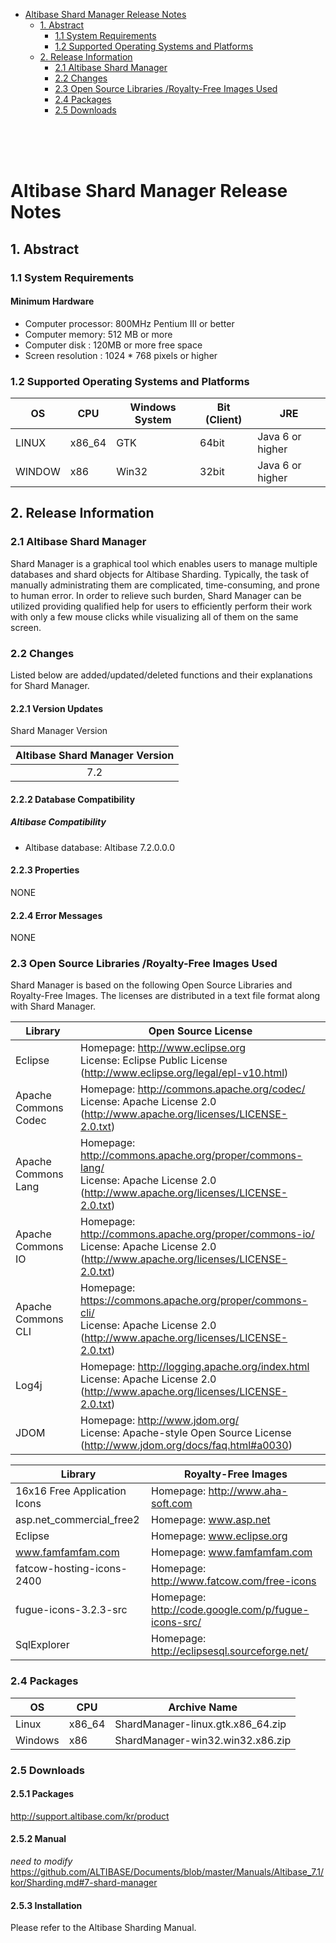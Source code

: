 <!-- START doctoc generated TOC please keep comment here to allow auto update -->
<!-- DON'T EDIT THIS SECTION, INSTEAD RE-RUN doctoc TO UPDATE -->


- [Altibase Shard Manager Release Notes](#altibase-shard-manager-release-notes)
  - [1. Abstract](#1-abstract)
    - [1.1 System Requirements](#11-system-requirements)
    - [1.2 Supported Operating Systems and Platforms](#12-supported-operating-systems-and-platforms)
  - [2. Release Information](#2-release-information)
    - [2.1 Altibase Shard Manager](#21-altibase-shard-manager)
    - [2.2 Changes](#22-changes)
    - [2.3 Open Source Libraries /Royalty-Free Images Used](#23-open-source-libraries-royalty-free-images-used)
    - [2.4 Packages](#24-packages)
    - [2.5 Downloads](#25-downloads)

<!-- END doctoc generated TOC please keep comment here to allow auto update -->

<br/>

<br/>

<br/>

Altibase Shard Manager Release Notes
===============================

## 1. Abstract

### 1.1 System Requirements

#### Minimum Hardware

* Computer processor: 800MHz Pentium III or better
* Computer memory: 512 MB or more
* Computer disk : 120MB or more free space
* Screen resolution : 1024 * 768 pixels or higher

### 1.2 Supported Operating Systems and Platforms

| OS     | CPU    | Windows System | Bit (Client) | JRE              |
| ------ | ------ | -------------- | ------------ | ---------------- |
| LINUX  | x86_64 | GTK            | 64bit        | Java 6 or higher |
| WINDOW | x86    | Win32          | 32bit        | Java 6 or higher |

## 2. Release Information

### 2.1 Altibase Shard Manager

Shard Manager is a graphical tool which enables users to manage multiple databases and shard objects for Altibase Sharding. Typically, the task of manually administrating them are complicated, time-consuming, and prone to human error. In order to relieve such burden, Shard Manager can be utilized providing qualified help for users to efficiently perform their work with only a few mouse clicks while visualizing all of them on the same screen.

### 2.2 Changes

Listed below are added/updated/deleted functions and their explanations for Shard Manager.

#### 2.2.1 Version Updates

Shard Manager Version

| Altibase Shard Manager Version |
| :----------------------------: |
|              7.2               |

#### 2.2.2 Database Compatibility

##### Altibase Compatibility

- Altibase database: Altibase 7.2.0.0.0

#### 2.2.3 Properties

NONE

#### 2.2.4 Error Messages

NONE

### 2.3 Open Source Libraries /Royalty-Free Images Used

Shard Manager is based on the following Open Source Libraries and Royalty-Free Images. The licenses are distributed in a text file format along with Shard Manager.

| Library              | Open Source License                                          |
| -------------------- | ------------------------------------------------------------ |
| Eclipse              | Homepage: http://www.eclipse.org <br/>License: Eclipse Public License (http://www.eclipse.org/legal/epl-v10.html) |
| Apache Commons Codec | Homepage: http://commons.apache.org/codec/<br/>License: Apache License 2.0<br/>(http://www.apache.org/licenses/LICENSE-2.0.txt) |
| Apache Commons Lang  | Homepage: http://commons.apache.org/proper/commons-lang/<br/>License: Apache License 2.0<br/>(http://www.apache.org/licenses/LICENSE-2.0.txt) |
| Apache Commons IO    | Homepage: http://commons.apache.org/proper/commons-io/<br/>License: Apache License 2.0<br/>(http://www.apache.org/licenses/LICENSE-2.0.txt) |
| Apache Commons CLI   | Homepage: https://commons.apache.org/proper/commons-cli/<br/>License: Apache License 2.0<br/>(http://www.apache.org/licenses/LICENSE-2.0.txt) |
| Log4j                | Homepage: http://logging.apache.org/index.html<br/>License: Apache License 2.0<br/>(http://www.apache.org/licenses/LICENSE-2.0.txt) |
| JDOM                 | Homepage: http://www.jdom.org/<br/>License: Apache-style Open Source License<br/>(http://www.jdom.org/docs/faq.html#a0030) |

| Library                      | Royalty-Free Images                                 |
| ---------------------------- | --------------------------------------------------- |
| 16x16 Free Application Icons | Homepage: http://www.aha-soft.com                   |
| asp.net_commercial_free2     | Homepage: www.asp.net                               |
| Eclipse                      | Homepage: www.eclipse.org                           |
| www.famfamfam.com            | Homepage: www.famfamfam.com                         |
| fatcow-hosting-icons-2400    | Homepage: http://www.fatcow.com/free-icons          |
| fugue-icons-3.2.3-src        | Homepage: http://code.google.com/p/fugue-icons-src/ |
| SqlExplorer                  | Homepage: http://eclipsesql.sourceforge.net/        |

### 2.4 Packages

| OS      | CPU    | Archive Name                      |
| ------- | ------ | --------------------------------- |
| Linux   | x86_64 | ShardManager-linux.gtk.x86_64.zip |
| Windows | x86    | ShardManager-win32.win32.x86.zip  |

### 2.5 Downloads

#### 2.5.1 Packages

<http://support.altibase.com/kr/product>

#### 2.5.2 Manual

*need to modify* https://github.com/ALTIBASE/Documents/blob/master/Manuals/Altibase_7.1/kor/Sharding.md#7-shard-manager

#### 2.5.3 Installation

Please refer to the Altibase Sharding Manual.

